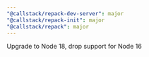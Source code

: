 ```yaml
---
"@callstack/repack-dev-server": major
"@callstack/repack-init": major
"@callstack/repack": major
---
```


Upgrade to Node 18, drop support for Node 16
